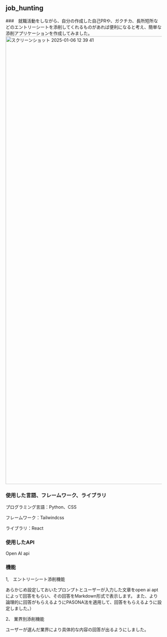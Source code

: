 ## job_hunting

###　就職活動をしながら、自分の作成した自己PRや、ガクチカ、長所短所などのエントリーシートを添削してくれるものがあれば便利になると考え、簡単な添削アプリケーションを作成してみました。
<img width="1440" alt="スクリーンショット 2025-01-06 12 39 41" src="https://github.com/user-attachments/assets/ef8a613c-d152-40c7-9db5-aca930a30f25" />

### 使用した言語、フレームワーク、ライブラリ
プログラミング言語：Python、CSS

フレームワーク：Tailwindcss

ライブラリ：React

### 使用したAPI
Open AI api

### 機能
1,　エントリーシート添削機能

あらかじめ設定しておいたプロンプトとユーザーが入力した文章をopen ai aptによって回答をもらい、その回答をMarkdown形式で表示します。
また、より論理的に回答がもらえるようにPASONA法を適用して、回答をもらえるように設定しました。）

2、 業界別添削機能

ユーザーが選んだ業界により具体的な内容の回答が出るようにしました。


